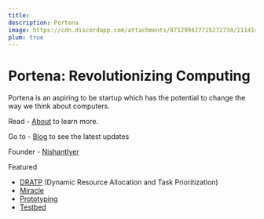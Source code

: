 ```yaml
---
title: 
description: Portena
image: https://cdn.discordapp.com/attachments/971299427715272734/1114144376311001168/Nishant_Iyer.png
plum: true
---
```


# Portena: Revolutionizing Computing

Portena is an aspiring to be startup which has the potential to change the way we think about computers.

Read - [About](https://portena.netlify.app/about) to learn more.

Go to - [Blog](https://portena.netlify.app/posts) to see the latest updates

Founder - [NishantIyer](https://nishantiyer.netlify.app)

Featured

- [DRATP](https://portena.netlify.app/posts/dratp) (Dynamic Resource Allocation and Task Prioritization)
- [Miracle](https://portena.netlify.app/posts/help)
- [Prototyping](https://portena.netlify.app/posts/prototyping)
- [Testbed](https://portena.netlify.app/posts/testing%20pvpc)

